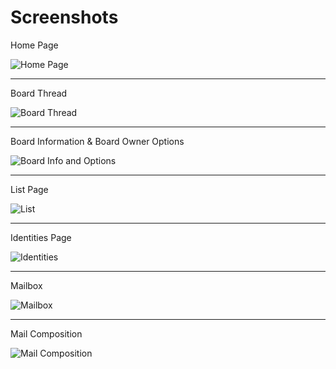 Screenshots
===========

Home Page

![Home Page](screenshots/page_home.jpg)

----

Board Thread

![Board Thread](screenshots/thread.jpg)

----

Board Information & Board Owner Options

![Board Info and Options](screenshots/board_owner_info.jpg)

----

List Page

![List](screenshots/page_list.jpg)

----

Identities Page

![Identities](screenshots/page_identities.jpg)

----

Mailbox

![Mailbox](screenshots/mail_mailbox.jpg)

----

Mail Composition

![Mail Composition](screenshots/mail_compose.jpg)
